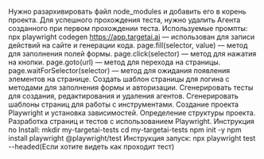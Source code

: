 Нужно разархивировать файл node_modules и добавить его в корень проекта.
Для успешного прохождения теста, нужно удалить Агента созданного при первом прохождении теста.
Используемые промпты:
npx playwright codegen https://app.targetai.ai — использован для записи действий на сайте и генерации кода.
page.fill(selector, value) — метод для заполнения полей формы.
page.click(selector) — метод для нажатия на кнопки.
page.goto(url) — метод для перехода на страницы.
page.waitForSelector(selector) — метод для ожидания появления элементов на странице.
Создать шаблон страницы для логина с методами для заполнения формы и авторизации.
Сгенерировать тесты для создания, редактирования и удаления агентов.
Сгенерировать шаблоны страниц для работы с инструментами.
Создание проекта Playwright и установка зависимостей.
Определение структуры проекта.
Разработка страниц и тестов с использованием Playwright.
Инструкция по Install:
mkdir my-targetai-tests
cd my-targetai-tests
npm init -y
npm install playwright @playwright/test
Инструкция запуск:
npx playwright test --headed(Если хотите видеть как проходит тест)
